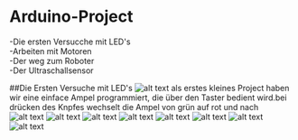 # Arduino-Project

-Die ersten Versucche mit LED's  
-Arbeiten mit Motoren  
-Der weg zum Roboter  
  -Der Ultraschallsensor  

##Die Ersten Versuche mit LED's
![alt text](https://github.com/Stormarnschule12/Arduino-Project/blob/master/IMG_1838.JPG)
als erstes kleines Project haben wir eine einface Ampel programmiert, die über den Taster bedient wird.bei drücken des Knpfes wechselt die Ampel von grün auf rot und nach 
![alt text](https://github.com/Stormarnschule12/Arduino-Project/blob/master/IMG_1838.JPG)
![alt text](https://github.com/Stormarnschule12/Arduino-Project/blob/master/IMG_1843.JPG)
![alt text](https://github.com/Stormarnschule12/Arduino-Project/blob/master/IMG_1844.JPG)
![alt text](https://github.com/Stormarnschule12/Arduino-Project/blob/master/IMG_1849.JPG)
![alt text](https://github.com/Stormarnschule12/Arduino-Project/blob/master/IMG_1850.JPG)
![alt text](https://github.com/Stormarnschule12/Arduino-Project/blob/master/IMG_1864.JPG)
![alt text](https://github.com/Stormarnschule12/Arduino-Project/blob/master/IMG_1954.JPG)
![alt text](https://github.com/Stormarnschule12/Arduino-Project/blob/master/IMG_1955.JPG)

